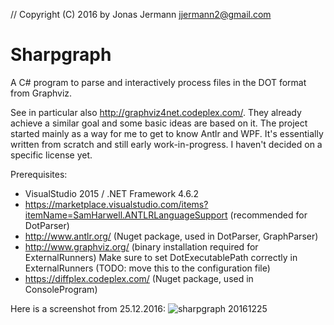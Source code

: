 // Copyright (C) 2016 by Jonas Jermann <jjermann2@gmail.com>

Sharpgraph
==========

A C# program to parse and interactively process files in the DOT format from Graphviz.

See in particular also http://graphviz4net.codeplex.com/.
They already achieve a similar goal and some basic ideas are based on it.
The project started mainly as a way for me to get to know Antlr and WPF.
It's essentially written from scratch and still early work-in-progress.
I haven't decided on a specific license yet.

Prerequisites:
- VisualStudio 2015 / .NET Framework 4.6.2
- https://marketplace.visualstudio.com/items?itemName=SamHarwell.ANTLRLanguageSupport (recommended for DotParser)
- http://www.antlr.org/ (Nuget package, used in DotParser, GraphParser)
- http://www.graphviz.org/ (binary installation required for ExternalRunners)
  Make sure to set DotExecutablePath correctly in ExternalRunners (TODO: move this to the configuration file)
- https://diffplex.codeplex.com/ (Nuget package, used in ConsoleProgram)

Here is a screenshot from 25.12.2016:
![sharpgraph 20161225](https://cloud.githubusercontent.com/assets/1377808/21469092/0a97e0f0-ca39-11e6-95a5-92e2536b1201.png)